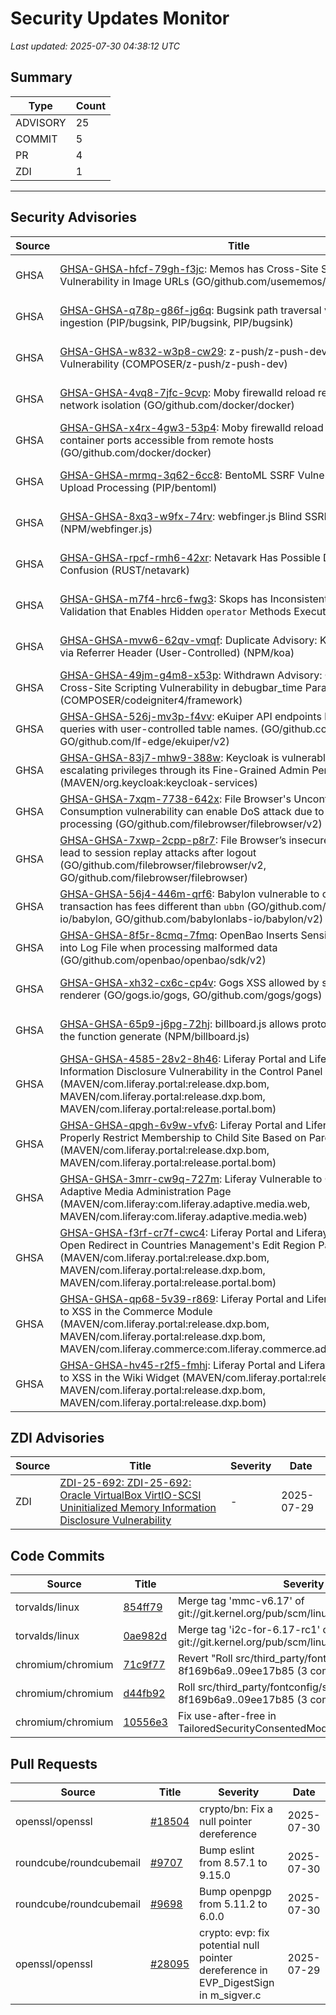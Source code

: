 # Security Updates Monitor

*Last updated: 2025-07-30 04:38:12 UTC*

## Summary
| Type | Count |
|------|-------|
| ADVISORY | 25 |
| COMMIT | 5 |
| PR | 4 |
| ZDI | 1 |

---

## Security Advisories

| Source | Title | Severity | Date |
|--------|-------|----------|------|
| GHSA | [GHSA-GHSA-hfcf-79gh-f3jc](https://github.com/advisories/GHSA-hfcf-79gh-f3jc): Memos has Cross-Site Scripting (XSS) Vulnerability in Image URLs (GO/github.com/usememos/memos) | MODERATE (CVSS: 0.0) | 2025-07-29 |
| GHSA | [GHSA-GHSA-q78p-g86f-jg6q](https://github.com/advisories/GHSA-q78p-g86f-jg6q): Bugsink path traversal via event_id in ingestion (PIP/bugsink, PIP/bugsink, PIP/bugsink) | HIGH (CVSS: 0.0) | 2025-07-29 |
| GHSA | [GHSA-GHSA-w832-w3p8-cw29](https://github.com/advisories/GHSA-w832-w3p8-cw29): z-push/z-push-dev SQL Injection Vulnerability (COMPOSER/z-push/z-push-dev) | HIGH (CVSS: 9.1) | 2025-07-29 |
| GHSA | [GHSA-GHSA-4vq8-7jfc-9cvp](https://github.com/advisories/GHSA-4vq8-7jfc-9cvp): Moby firewalld reload removes bridge network isolation (GO/github.com/docker/docker) | LOW (CVSS: 3.3) | 2025-07-29 |
| GHSA | [GHSA-GHSA-x4rx-4gw3-53p4](https://github.com/advisories/GHSA-x4rx-4gw3-53p4): Moby firewalld reload makes published container ports accessible from remote hosts  (GO/github.com/docker/docker) | MODERATE (CVSS: 0.0) | 2025-07-29 |
| GHSA | [GHSA-GHSA-mrmq-3q62-6cc8](https://github.com/advisories/GHSA-mrmq-3q62-6cc8): BentoML SSRF Vulnerability in File Upload Processing   (PIP/bentoml) | CRITICAL (CVSS: 9.9) | 2025-07-29 |
| GHSA | [GHSA-GHSA-8xq3-w9fx-74rv](https://github.com/advisories/GHSA-8xq3-w9fx-74rv): webfinger.js Blind SSRF Vulnerability (NPM/webfinger.js) | MODERATE (CVSS: 0.0) | 2025-07-28 |
| GHSA | [GHSA-GHSA-rpcf-rmh6-42xr](https://github.com/advisories/GHSA-rpcf-rmh6-42xr): Netavark Has Possible DNS Resolve Confusion  (RUST/netavark) | LOW (CVSS: 3.7) | 2025-07-28 |
| GHSA | [GHSA-GHSA-m7f4-hrc6-fwg3](https://github.com/advisories/GHSA-m7f4-hrc6-fwg3): Skops has Inconsistent Trusted Type Validation that Enables Hidden `operator` Methods Execution (PIP/skops) | HIGH (CVSS: 0.0) | 2025-07-25 |
| GHSA | [GHSA-GHSA-mvw6-62qv-vmqf](https://github.com/advisories/GHSA-mvw6-62qv-vmqf): Duplicate Advisory: Koa Open Redirect via Referrer Header (User-Controlled) (NPM/koa) | LOW (CVSS: 3.5) | 2025-07-25 |
| GHSA | [GHSA-GHSA-49jm-g4m8-x53p](https://github.com/advisories/GHSA-49jm-g4m8-x53p): Withdrawn Advisory: CodeIgniter4 Cross-Site Scripting Vulnerability in debugbar_time Parameter (COMPOSER/codeigniter4/framework) | MODERATE (CVSS: 6.1) | 2025-07-25 |
| GHSA | [GHSA-GHSA-526j-mv3p-f4vv](https://github.com/advisories/GHSA-526j-mv3p-f4vv): eKuiper API endpoints handling SQL queries with user-controlled table names.  (GO/github.com/lf-edge/ekuiper, GO/github.com/lf-edge/ekuiper/v2) | HIGH (CVSS: 0.0) | 2025-07-24 |
| GHSA | [GHSA-GHSA-83j7-mhw9-388w](https://github.com/advisories/GHSA-83j7-mhw9-388w): Keycloak is vulnerable to bad actors escalating privileges through its Fine-Grained Admin Permissions (MAVEN/org.keycloak:keycloak-services) | MODERATE (CVSS: 6.5) | 2025-07-18 |
| GHSA | [GHSA-GHSA-7xqm-7738-642x](https://github.com/advisories/GHSA-7xqm-7738-642x): File Browser's Uncontrolled Memory Consumption vulnerability can enable DoS attack due to oversized file processing (GO/github.com/filebrowser/filebrowser/v2) | HIGH (CVSS: 0.0) | 2025-07-16 |
| GHSA | [GHSA-GHSA-7xwp-2cpp-p8r7](https://github.com/advisories/GHSA-7xwp-2cpp-p8r7): File Browser’s insecure JWT handling can lead to session replay attacks after logout (GO/github.com/filebrowser/filebrowser/v2, GO/github.com/filebrowser/filebrowser) | HIGH (CVSS: 0.0) | 2025-07-16 |
| GHSA | [GHSA-GHSA-56j4-446m-qrf6](https://github.com/advisories/GHSA-56j4-446m-qrf6): Babylon vulnerable to chain half when transaction has fees different than `ubbn` (GO/github.com/babylonlabs-io/babylon, GO/github.com/babylonlabs-io/babylon/v2) | HIGH (CVSS: 0.0) | 2025-06-30 |
| GHSA | [GHSA-GHSA-8f5r-8cmq-7fmq](https://github.com/advisories/GHSA-8f5r-8cmq-7fmq): OpenBao Inserts Sensitive Information into Log File when processing malformed data (GO/github.com/openbao/openbao/sdk/v2) | MODERATE (CVSS: 4.5) | 2025-06-26 |
| GHSA | [GHSA-GHSA-xh32-cx6c-cp4v](https://github.com/advisories/GHSA-xh32-cx6c-cp4v): Gogs XSS allowed by stored call in PDF renderer (GO/gogs.io/gogs, GO/github.com/gogs/gogs) | MODERATE (CVSS: 6.3) | 2025-06-26 |
| GHSA | [GHSA-GHSA-65p9-j6pg-72hj](https://github.com/advisories/GHSA-65p9-j6pg-72hj): billboard.js allows prototype pollution via the function generate (NPM/billboard.js) | CRITICAL (CVSS: 9.8) | 2025-06-04 |
| GHSA | [GHSA-GHSA-4585-28v2-8h46](https://github.com/advisories/GHSA-4585-28v2-8h46): Liferay Portal and Liferay DXP Information Disclosure Vulnerability in the Control Panel (MAVEN/com.liferay.portal:release.dxp.bom, MAVEN/com.liferay.portal:release.dxp.bom, MAVEN/com.liferay.portal:release.portal.bom) | MODERATE (CVSS: 4.3) | 2024-02-20 |
| GHSA | [GHSA-GHSA-qpgh-6v9w-vfv6](https://github.com/advisories/GHSA-qpgh-6v9w-vfv6): Liferay Portal and Liferay DXP Does Not Properly Restrict Membership to Child Site Based on Parent Site Options (MAVEN/com.liferay.portal:release.dxp.bom, MAVEN/com.liferay.portal:release.portal.bom) | MODERATE (CVSS: 5.4) | 2024-02-20 |
| GHSA | [GHSA-GHSA-3mrr-cw9q-727m](https://github.com/advisories/GHSA-3mrr-cw9q-727m): Liferay Vulnerable to Open Redirect via Adaptive Media Administration Page (MAVEN/com.liferay:com.liferay.adaptive.media.web, MAVEN/com.liferay:com.liferay.adaptive.media.web) | MODERATE (CVSS: 6.1) | 2024-02-20 |
| GHSA | [GHSA-GHSA-f3rf-cr7f-cwc4](https://github.com/advisories/GHSA-f3rf-cr7f-cwc4): Liferay Portal and Liferay DXP Vulnerable to Open Redirect in Countries Management's Edit Region Page (MAVEN/com.liferay.portal:release.dxp.bom, MAVEN/com.liferay.portal:release.dxp.bom, MAVEN/com.liferay.portal:release.portal.bom) | MODERATE (CVSS: 6.1) | 2024-02-20 |
| GHSA | [GHSA-GHSA-qp68-5v39-r869](https://github.com/advisories/GHSA-qp68-5v39-r869): Liferay Portal and Liferay DXP Vulnerable to XSS in the Commerce Module (MAVEN/com.liferay.portal:release.dxp.bom, MAVEN/com.liferay.portal:release.dxp.bom, MAVEN/com.liferay.commerce:com.liferay.commerce.address.content.web) | CRITICAL (CVSS: 9.7) | 2023-10-17 |
| GHSA | [GHSA-GHSA-hv45-r2f5-fmhj](https://github.com/advisories/GHSA-hv45-r2f5-fmhj): Liferay Portal and Liferay DXP Vulnerable to XSS in the Wiki Widget (MAVEN/com.liferay.portal:release.dxp.bom, MAVEN/com.liferay.portal:release.dxp.bom, MAVEN/com.liferay.portal:release.dxp.bom) | CRITICAL (CVSS: 9.1) | 2023-10-17 |

## ZDI Advisories

| Source | Title | Severity | Date |
|--------|-------|----------|------|
| ZDI | [ZDI-25-692: ZDI-25-692: Oracle VirtualBox VirtIO-SCSI Uninitialized Memory Information Disclosure Vulnerability](http://www.zerodayinitiative.com/advisories/ZDI-25-692/) | - | 2025-07-29 |

## Code Commits

| Source | Title | Severity | Date |
|--------|-------|----------|------|
| torvalds/linux | [854ff79](https://github.com/torvalds/linux/commit/854ff7923753009189a9e1f80d23ae9d407c2fb2) | Merge tag 'mmc-v6.17' of git://git.kernel.org/pub/scm/linux/kernel/git/ulfh/mmc | 2025-07-29 |
| torvalds/linux | [0ae982d](https://github.com/torvalds/linux/commit/0ae982df67760cd08affa935c0fe86c8a9311797) | Merge tag 'i2c-for-6.17-rc1' of git://git.kernel.org/pub/scm/linux/kernel/git/wsa/linux | 2025-07-29 |
| chromium/chromium | [71c9f77](https://github.com/chromium/chromium/commit/71c9f77f9d079c316eef0d86a0bc6e68e58f6b22) | Revert "Roll src/third_party/fontconfig/src/ 8f169b6a9..09ee17b85 (3 commits)" | 2025-07-29 |
| chromium/chromium | [d44fb92](https://github.com/chromium/chromium/commit/d44fb92ddf97a649de1e24eb2b216d7ccb0cb3e5) | Roll src/third_party/fontconfig/src/ 8f169b6a9..09ee17b85 (3 commits) | 2025-07-29 |
| chromium/chromium | [10556e3](https://github.com/chromium/chromium/commit/10556e396b434a59079a5fb585cfe600968df450) | Fix use-after-free in TailoredSecurityConsentedModal | 2025-07-29 |

## Pull Requests

| Source | Title | Severity | Date |
|--------|-------|----------|------|
| openssl/openssl | [#18504](https://github.com/openssl/openssl/pull/18504) | crypto/bn: Fix a null pointer dereference | 2025-07-30 |
| roundcube/roundcubemail | [#9707](https://github.com/roundcube/roundcubemail/pull/9707) | Bump eslint from 8.57.1 to 9.15.0 | 2025-07-30 |
| roundcube/roundcubemail | [#9698](https://github.com/roundcube/roundcubemail/pull/9698) | Bump openpgp from 5.11.2 to 6.0.0 | 2025-07-30 |
| openssl/openssl | [#28095](https://github.com/openssl/openssl/pull/28095) | crypto: evp: fix potential null pointer dereference in EVP_DigestSign in m_sigver.c | 2025-07-29 |

